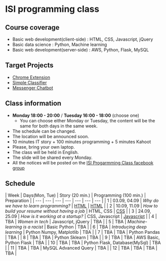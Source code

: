 # ISI programming class
## Course coverage
  * Basic web development(client-side) : HTML, CSS, Javascript, jQuery
  * Basic data science : Python, Machine learning
  * Basic web development(server-side) : AWS, Python, Flask, MySQL

## Target Projects
  * [Chrome Extension](https://chrome.google.com/webstore/detail/momentum/laookkfknpbbblfpciffpaejjkokdgca)
  * [Simple Classifier](https://www.kaggle.com/c/titanic)
  * [Messenger Chatbot](https://devpost.com/software/bebridge)

## Class information
  * **Monday 18:00 - 20:00** / **Tuesday 16:00 - 18:00** (choose one)
    * You can choose either Monday or Tuesday, the content will be the same for both days in the same week.
  * The schedule can be changed.
  * The location will be announced soon.
  * 10 minutes IT story + 100 minutes programming + 5 minutes Kahoot
  * Please, bring your own laptop.
  * The class will be held in English.
  * The slide will be shared every Monday.
  * All the notices will be posted on the [ISI Progarmming Class facebook group](https://www.facebook.com/groups/305271870223586/)

## Schedule
| Week | Days(Mon, Tue) | Story (20 min.) | Programming (100 min.) | Preparation |
| --- | --- | --- | --- | --- | --- | --- |
| 1 | 03.09, 04.09 | *Why do we have to learn programming?* | [HTML](https://speakerdeck.com/codethief/isi-programming-course-01-html) | [HTML](https://www.codecademy.com/learn/learn-html)  |
| 2 | 10.09, 11.09 | *How to build your resume without having a job* | HTML, CSS | [CSS](https://www.codecademy.com/learn/learn-css) |
| 3 | 24.09, 25.09 | *How is it working at a startup?* | CSS, Javascript | [Javascript](https://www.codecademy.com/learn/introduction-to-javascript) |
| 4 | TBA | *Women in tech* | Javascript, jQuery |  TBA |
| 5 | TBA | *Machine-learning is a racist* | Basic Python | TBA |
| 6 | TBA | *Introducing deep learning* | Python Numpy, Matplotlib | TBA |
| 7 | TBA | TBA | Python Pandas | TBA |
| 8 | TBA | TBA | Python Sklearn | TBA |
| 9 | TBA | TBA | AWS Basic, Python Flask | TBA |
| 10 | TBA | TBA | Python Flask, Database(MySql) | TBA |
| 11 | TBA | TBA | MySQL Advanced Query | TBA |
| 12 | TBA | TBA | TBA | TBA |
